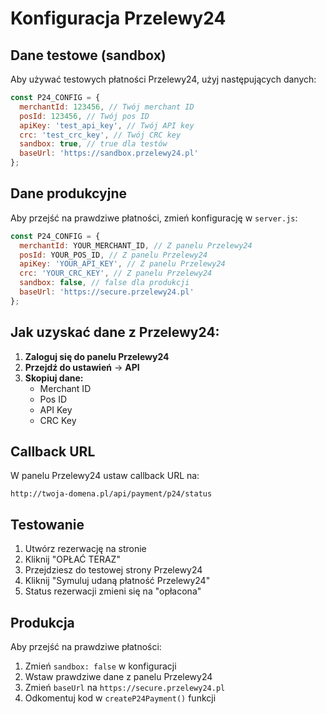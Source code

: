 # Konfiguracja Przelewy24

## Dane testowe (sandbox)

Aby używać testowych płatności Przelewy24, użyj następujących danych:

```javascript
const P24_CONFIG = {
  merchantId: 123456, // Twój merchant ID
  posId: 123456, // Twój pos ID  
  apiKey: 'test_api_key', // Twój API key
  crc: 'test_crc_key', // Twój CRC key
  sandbox: true, // true dla testów
  baseUrl: 'https://sandbox.przelewy24.pl'
};
```

## Dane produkcyjne

Aby przejść na prawdziwe płatności, zmień konfigurację w `server.js`:

```javascript
const P24_CONFIG = {
  merchantId: YOUR_MERCHANT_ID, // Z panelu Przelewy24
  posId: YOUR_POS_ID, // Z panelu Przelewy24
  apiKey: 'YOUR_API_KEY', // Z panelu Przelewy24
  crc: 'YOUR_CRC_KEY', // Z panelu Przelewy24
  sandbox: false, // false dla produkcji
  baseUrl: 'https://secure.przelewy24.pl'
};
```

## Jak uzyskać dane z Przelewy24:

1. **Zaloguj się do panelu Przelewy24**
2. **Przejdź do ustawień** → **API**
3. **Skopiuj dane:**
   - Merchant ID
   - Pos ID  
   - API Key
   - CRC Key

## Callback URL

W panelu Przelewy24 ustaw callback URL na:
```
http://twoja-domena.pl/api/payment/p24/status
```

## Testowanie

1. Utwórz rezerwację na stronie
2. Kliknij "OPŁAĆ TERAZ"
3. Przejdziesz do testowej strony Przelewy24
4. Kliknij "Symuluj udaną płatność Przelewy24"
5. Status rezerwacji zmieni się na "opłacona"

## Produkcja

Aby przejść na prawdziwe płatności:
1. Zmień `sandbox: false` w konfiguracji
2. Wstaw prawdziwe dane z panelu Przelewy24
3. Zmień `baseUrl` na `https://secure.przelewy24.pl`
4. Odkomentuj kod w `createP24Payment()` funkcji 